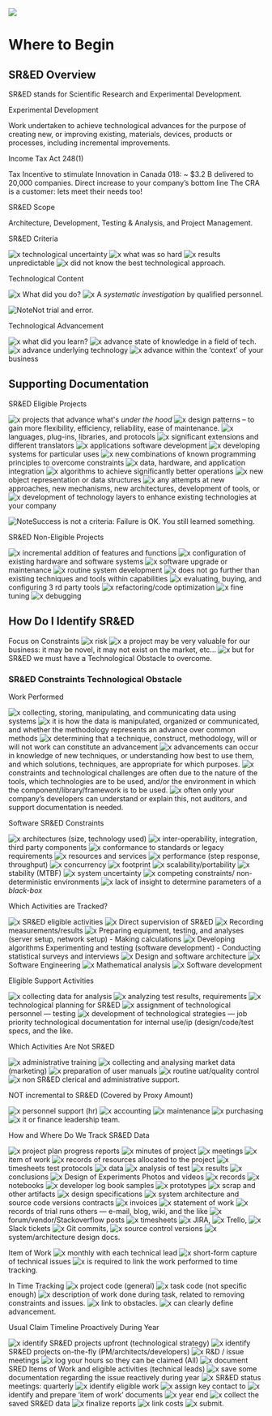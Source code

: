 ![](https://github.com/seenthattinker/Conceptinero/blob/master/images/conceptinero-funding-ideas-logo-white-383w.webp)

Where to Begin
===============



SR&ED Overview
-----------------------

SR&ED stands for Scientific Research and Experimental Development.


Experimental Development

Work undertaken to achieve technological advances for the purpose of creating new, or improving existing, materials, devices, products or processes, including incremental improvements.

Income Tax Act 248(1)

Tax Incentive to stimulate Innovation in Canada 018: ~ $3.2 B delivered to 20,000 companies. Direct increase to your company’s bottom line The CRA is a customer: lets meet their needs too!

SR&ED Scope

Architecture, Development, Testing & Analysis, and Project Management.

SR&ED Criteria

 ![x]  technological uncertainty
 ![x]  what was so hard
 ![x]  results unpredictable
 ![x]  did not know the best technological  approach.

Technological Content

![x]  What did you do?
![x]  A *systematic investigation* by qualified personnel.

![Note]Not trial and error.

Technological Advancement

![x]  what did you learn?
![x]  advance state of knowledge in a field of tech.
![x]  advance underlying technology
![x]  advance within the ‘context’ of your business

Supporting Documentation
--------------------------------

SR&ED Eligible Projects

![x]  projects that advance what's *under the hood*
![x]  design patterns – to gain more flexibility, efficiency, reliability, ease of maintenance.
![x]  languages, plug-ins, libraries, and protocols
![x]  significant extensions and different translators
![x]  applications software development
![x]  developing systems for particular uses
![x]  new combinations of known programming principles to overcome constraints
![x]  data, hardware, and application integration
![x]  algorithms to achieve significantly better operations
![x]  new object representation or data structures
![x]  any attempts at new approaches, new mechanisms, new architectures, development of tools, or
![x]  development of technology layers to enhance existing technologies at your company


![Note]Success is not a criteria: Failure is OK. You still learned something.

SR&ED Non-Eligible Projects

![x]  incremental addition of features and functions
![x]  configuration of existing hardware and software systems
![x]  software upgrade or maintenance
![x]  routine system development
![x]  does not go further than existing techniques and tools within capabilities
![x]  evaluating, buying, and configuring 3 rd party tools
![x]  refactoring/code optimization
![x]  fine tuning
![x]  debugging

How Do I Identify SR&ED
---------------------------------------


Focus on Constraints
![x]  risk
![x]  a project may be very valuable for our business: it may be novel, it may not exist on the market, etc...
![x]  but for SR&ED we must have a Technological Obstacle to overcome.


### SR&ED Constraints Technological Obstacle





Work Performed

![x]  collecting, storing, manipulating, and communicating data using systems
![x]  it is how the data is manipulated, organized or communicated, and whether the methodology represents an advance over common methods
![x]  determining that a technique, construct, methodology, will or will not work can constitute an advancement
![x]  advancements can occur in knowledge of new techniques, or understanding how best to use them, and which solutions, techniques, are appropriate for which purposes.
![x]  constraints and technological challenges are often due to the nature of the tools, which technologies are to be used, and/or the environment in which the component/library/framework is to be used.
![x]  often only your company’s developers can understand or explain this, not auditors, and support documentation is needed.



Software SR&ED Constraints

![x]  architectures (size, technology used)
![x]  inter-operability, integration, third party components
![x]  conformance to standards or legacy requirements
![x]  resources and services
![x]  performance (step response, throughput)
![x]  concurrency
![x]  footprint
![x]  scalability/portability
![x]  stability (MTBF)
![x]  system uncertainty
![x]  competing constraints/ non-deterministic environments
![x]  lack of insight to determine parameters of a *black-box*

Which Activities are Tracked?

![x]  SR&ED eligible activities
![x]  Direct supervision of SR&ED
![x]  Recording measurements/results
![x]  Preparing equipment, testing, and analyses (server setup, network setup) - Making calculations
![x]  Developing algorithms Experimenting and testing (software development) - Conducting statistical surveys and interviews
![x]  Design and software architecture
![x]  Software Engineering
![x]  Mathematical analysis
![x]  Software development


Eligible Support Activities

![x]  collecting data for analysis
![x]  analyzing test results, requirements
![x]  technological planning for SR&ED
![x]  assignment of technological personnel &mdash; testing
![x]  development of technological strategies &mdash; job priority technological documentation for internal use/ip (design/code/test specs, and the like.

Which Activities Are Not SR&ED

![x]  administrative training
![x]  collecting and analysing market data (marketing)
![x]  preparation of user manuals
![x]  routine uat/quality control
![x]  non SR&ED clerical and administrative support.

NOT incremental to SR&ED (Covered by Proxy Amount)

![x]  personnel support (hr)
![x]  accounting
![x]  maintenance
![x]  purchasing
![x]  it or finance leadership team.

How and Where Do We Track SR&ED Data

![x]  project plan progress reports
![x]  minutes of project
![x]  meetings
![x]  item of work
![x]  records of resources allocated to the project
![x]  timesheets test protocols
![x]  data
![x]  analysis of test
![x]  results
![x]  conclusions
![x]  Design of Experiments Photos and videos
![x]  records
![x]  notebooks
![x]  developer log book samples
![x]  prototypes
![x]  scrap and other artifacts
![x]  design specifications
![x]  system architecture and source code versions contracts
![x]  invoices
![x]  statement of work
![x]  records of trial runs others &mdash; e-mail, blog, wiki, and the like
![x]  forum/vendor/Stackoverflow posts
![x]  timesheets
![x]  JIRA,
![x]  Trello,
![x]  Slack tickets
![x]  Git commits,
![x]  source control versions
![x]  system/architecture design docs.

Item of Work
![x]  monthly with each technical lead
![x]  short-form capture of technical issues
![x]  is required to link the work performed to time tracking.


In Time Tracking
![x]  project code (general)
![x]  task code (not specific enough)
![x]  description of work done during task, related to removing constraints and issues.
![x]  link to obstacles.
![x]  can clearly define advancement.

Usual Claim Timeline Proactively During Year


![x]  identify SR&ED projects upfront (technological strategy)
![x]  identify SR&ED projects on-the-fly (PM/architects/developers)
![x]  R&D / issue meetings
![x]  log your hours so they can be claimed (All)
![x]  document SRED Items of Work and eligible activities (technical leads)
![x]  save some documentation regarding the issue reactively during year
![x]  SR&ED status meetings: quarterly
![x]  identify eligible work
![x]  assign key contact to
![x]  identify and prepare ‘item of work’ documents
![x]  year end
![x]  collect the saved SR&ED data
![x]  finalize reports
![x]  link costs
![x]  submit.


[Note]:https://github.com/seenthattinker/Conceptinero/blob/master/images/faq.png

[Attention]:https://github.com/seenthattinker/Conceptinero/blob/master/images/dart.png

[Example]:https://github.com/seenthattinker/Conceptinero/blob/master/images/example.png

[x]:https://github.com/seenthattinker/Conceptinero/blob/master/images/x.jpg
